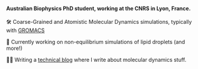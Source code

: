 #### Australian Biophysics PhD student, working at the CNRS in Lyon, France.

🛠️ Coarse-Grained and Atomistic Molecular Dynamics simulations, typically with [GROMACS](https://www.gromacs.org/)

🌱 Currently working on non-equilibrium simulations of lipid droplets (and more!)

✍🏻 Writing a [technical blog](https://j-crowley.com/) where I write about molecular dynamics stuff.
